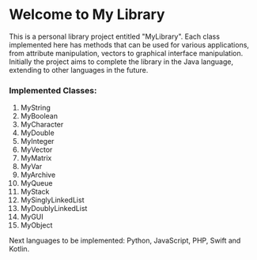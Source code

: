 <h1>Welcome to My Library</h1>
<p>This is a personal library project entitled "MyLibrary".
Each class implemented here has methods that can be used for various applications, from attribute manipulation, vectors to graphical interface manipulation.
Initially the project aims to complete the library in the Java language, extending to other languages ​​in the future.</p>
<h3>Implemented Classes:</h3>
<ol>
<li>MyString</li>
<li>MyBoolean</li>
<li>MyCharacter</li>
<li>MyDouble</li>
<li>MyInteger</li>
<li>MyVector</li>
<li>MyMatrix</li>
<li>MyVar</li>
<li>MyArchive</li>
<li>MyQueue</li>
<li>MyStack</li>
<li>MySinglyLinkedList</li>
<li>MyDoublyLinkedList</li>
<li>MyGUI</li>
<li>MyObject</li>
</ol>

<p>Next languages to be implemented:
Python, JavaScript, PHP, Swift and Kotlin.</p>